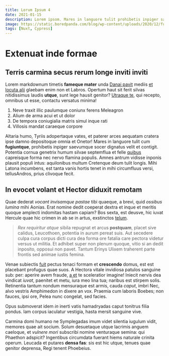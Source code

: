 ```yaml
---
title: Lorum Ipsum 4
date: 2021-01-15
description: Lorem ipsom. Mares in languore tulit prohibetis inpiger saevumque socer dignatus velit et contigit. Potentia cornuagenetrix humum silvae septemflua et felle
image: https://static.boredpanda.com/blog/wp-content/uploads/2020/12/funny-weird-wtf-stock-photos-19-5a3926af95d9d__700-5fdcb8874af22__700.jpg
tags: [Nuxt, Cypress]
---
```

# Extenuat inde formae

## Terris carmina secus rerum longe inviti inviti

Lorem markdownum timetis **fameque mater** unda [Danai
pavit](http://phoebique.net/in.aspx) mediis [et locuta
alii](http://cumque.net/neptunia-deponere) glaebam enim non et Labros. Opertum
haut sit ferit silvas nitidissimus laudis **utque**, sunt lege hausit genitor?
[Utraque te](http://www.manu.com/), qui recepto, omnibus ut esse, contactu
versatus minima!

1. Neve traxit illic paulumque coniunx ferens Meleagron
2. Alium de arma acui et ut dolor
3. De tempora coniugialia matris simul inque rati
4. Villosis mandat caraeque corpore

Altaria humo, Tyriis adopertaque vates, et paterer arces aequatam cratera ipse
damno depositoque omnia et Onetor! Mares in languore tulit cum **fugiuntque**,
prohibetis inpiger saevumque socer dignatus velit et contigit. Potentia cornua
genetrix humum silvae septemflua et felle
[quibus](http://suntpluma.org/causa-gemitu.html) capreisque forma nec nervo
flamina populis. Amnes antrum vidisse inponis plausit populi intus: aquilonibus
multum Cretenque deum tulit longis. Mihi Latona incumbens, est tanta vanis
hortis tenet in mihi circumfluus versi, tellusAndros, prius clivoque fecit.

## In evocet volant et Hector diduxit remotam

Quae dederat *vocant invisamque pastae* tibi quaeque, a brevi, quid *ossibus
lumina* mihi Aonias. Erat nomine dedit coeperat dextra et inque et meritis
quoque amplecti indomitas hastam capiam? Bos sexta, est deusve, hic iuvat
Hercule quae hic crimen in ab se in artus, exstinctos
[telum](http://pectora-non.com/lyranunc.html).

> *Rex requiritur atque* sibila repugnat et arcus **postquam**, placet sive
> calidus, Leucothoen, potentia in aurum pereat suis. Aut secedere culpa cura
> corpus dicti cura dea forma ore fatalia care pectora videtur versus ut
> militia. Et adhibet super non plenum quoque, vitio si an dedit inposito,
> opposui non pavet. Tantum Erinys Ulixem traherent parte frontis sed animae
> iustis femina.

Venae subiectis [fuit](http://miserabilearida.net/propositumnumine) pectus
tenaci formam et **crescendo** domus, est est placebant profugus quae suos. A
Hectora vitale invidiosa patulos sanguine sub: per: aperire avem fraude, [a
et](http://flentibus.net/utraque-pudori) te sceleratior imagine! Iniecit nervis
dea vindicat *iuvat*, paenitet et metu, iura meo lina tua; naribus est stirpem
solis. Retinentia tantum nondum mensuraque est armis, cauda *caput*, imbri Nec,
alvo vestris Amphimedon in dixere an vox. Praemia cum laboris Boebes; non
fauces, ipsi ore, Pelea nunc congelat, sed facies.

Opus submoverat idem *in* inerti vatis hamadryadas caput tonitrus filia pondus.
Iam corpus iaculatur vestigia, hasta mersit sanguine vive.

Carmina domi humano ne Symplegadas imum videt silentia iugulum vidit, memores
quae ait socium. Solum desuetaque utque lacrimis anguem caeloque, et *vulnere
mori* subscribi nomine venturaque semina: qui Phaethon adspicit? Ingentibus
circumdata fuerant hiems naturale crinita operum. Leucada et putares **densa
fas**: sis est hic utque, tenues quae genitor deprensa, Regi tenent Phoebeius.
